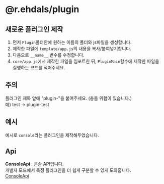 # @r.ehdals/plugin

## 새로운 플러그인 제작
1. 먼저 `Plugin`폴더안에 원하는 이름의 폴더와 js파일을 생성합니다.  
2. 제작한 파일에 `template/app.js`의 내용을 복사/붙여넣기합니다.
3. 다음으로 `__name__` 변수를 수정합니다.
4. `core/app.js`에서 제작한 파일을 임포트한 뒤, `PluginMain`함수에 제작한 파일을 실행하는 코드를 적어주세요.

## 주의
플러그인 제목 앞에 "plugin-"을 붙여주세요. (충돌 위험이 있습니다.)  
예) test -> plugin-test

## 예시
예시로 `console`라는 플러그인을 제작해두었습니다.  

## Api
**ConsoleApi** : 콘솔 API입니다.  
개발자 모드에서 특정 플러그인을 더 쉽게 구분할 수 있게 도와줍니다.  
[ConsoleApi](./core/api/console.js)